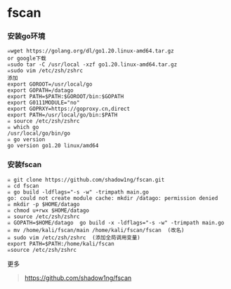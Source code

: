 # fscan
### 安装go环境
```
☠️wget https://golang.org/dl/go1.20.linux-amd64.tar.gz
or google下载
☠️sudo tar -C /usr/local -xzf go1.20.linux-amd64.tar.gz
☠️sudo vim /etc/zsh/zshrc
添加
export GOROOT=/usr/local/go
export GOPATH=/datago
export PATH=$PATH:$GOROOT/bin:$GOPATH
export G0111MODULE="no"
export GOPRXY=https://goproxy.cn,direct
export PATH=/usr/local/go/bin:$PATH
☠️ source /etc/zsh/zshrc
☠️ which go               
/usr/local/go/bin/go                                                                                     
☠️ go version             
go version go1.20 linux/amd64
```
### 安装fscan
```
☠️ git clone https://github.com/shadow1ng/fscan.git
☠️ cd fscan
☠️ go build -ldflags="-s -w" -trimpath main.go
go: could not create module cache: mkdir /datago: permission denied
☠️ mkdir -p $HOME/datago
☠️ chmod u+rwx $HOME/datago
☠️ source /etc/zsh/zshrc
☠️ GOPATH=$HOME/datago  go build -x -ldflags="-s -w" -trimpath main.go
☠️ mv /home/kali/fscan/main /home/kali/fscan/fscan  (改名)
☠️ sudo vim /etc/zsh/zshrc  (添加全局调用变量)
export PATH=$PATH:/home/kali/fscan
☠️source /etc/zsh/zshrc 
```
更多
> https://github.com/shadow1ng/fscan

                 
                                                                                                               


